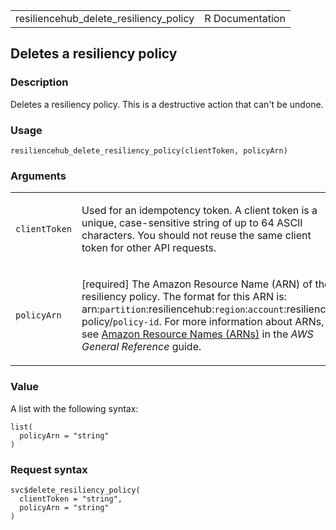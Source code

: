 <table style="width: 100%;">
<tbody>
<tr class="odd">
<td>resiliencehub_delete_resiliency_policy</td>
<td style="text-align: right;">R Documentation</td>
</tr>
</tbody>
</table>

## Deletes a resiliency policy

### Description

Deletes a resiliency policy. This is a destructive action that can't be
undone.

### Usage

    resiliencehub_delete_resiliency_policy(clientToken, policyArn)

### Arguments

<table>
<colgroup>
<col style="width: 35%" />
<col style="width: 65%" />
</colgroup>
<tbody>
<tr class="odd">
<td><code
id="resiliencehub_delete_resiliency_policy_:_clientToken">clientToken</code></td>
<td><p>Used for an idempotency token. A client token is a unique,
case-sensitive string of up to 64 ASCII characters. You should not reuse
the same client token for other API requests.</p></td>
</tr>
<tr class="even">
<td><code
id="resiliencehub_delete_resiliency_policy_:_policyArn">policyArn</code></td>
<td><p>[required] The Amazon Resource Name (ARN) of the resiliency
policy. The format for this ARN is:
arn:<code>partition</code>:resiliencehub:<code>region</code>:<code>account</code>:resiliency-policy/<code>policy-id</code>.
For more information about ARNs, see <a
href="https://docs.aws.amazon.com/IAM/latest/UserGuide/reference-arns.html">Amazon
Resource Names (ARNs)</a> in the <em>AWS General Reference</em>
guide.</p></td>
</tr>
</tbody>
</table>

### Value

A list with the following syntax:

    list(
      policyArn = "string"
    )

### Request syntax

    svc$delete_resiliency_policy(
      clientToken = "string",
      policyArn = "string"
    )
